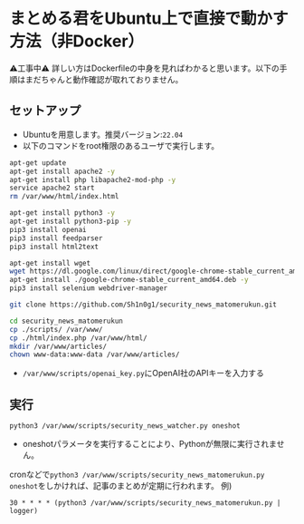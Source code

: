 # まとめる君をUbuntu上で直接で動かす方法（非Docker）
⚠️工事中⚠️ 詳しい方はDockerfileの中身を見ればわかると思います。以下の手順はまだちゃんと動作確認が取れておりません。
## セットアップ
* Ubuntuを用意します。推奨バージョン:`22.04`
* 以下のコマンドをroot権限のあるユーザで実行します。
```bash
apt-get update
apt-get install apache2 -y
apt-get install php libapache2-mod-php -y 
service apache2 start
rm /var/www/html/index.html

apt-get install python3 -y
apt-get install python3-pip -y
pip3 install openai
pip3 install feedparser
pip3 install html2text

apt-get install wget
wget https://dl.google.com/linux/direct/google-chrome-stable_current_amd64.deb
apt-get install ./google-chrome-stable_current_amd64.deb -y 
pip3 install selenium webdriver-manager

git clone https://github.com/Sh1n0g1/security_news_matomerukun.git

cd security_news_matomerukun
cp ./scripts/ /var/www/
cp ./html/index.php /var/www/html/
mkdir /var/www/articles/
chown www-data:www-data /var/www/articles/
```

* `/var/www/scripts/openai_key.py`にOpenAI社のAPIキーを入力する

## 実行
```
python3 /var/www/scripts/security_news_watcher.py oneshot
```
* oneshotパラメータを実行することにより、Pythonが無限に実行されません。

cronなどで`python3 /var/www/scripts/security_news_matomerukun.py oneshot`をしかければ、記事のまとめが定期に行われます。
例)  
```cron
30 * * * * (python3 /var/www/scripts/security_news_matomerukun.py | logger)
```
